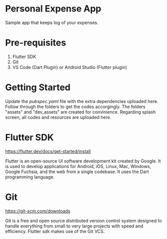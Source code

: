 # Personal Expense App
Sample app that keeps log of your expenses.
# Pre-requisites
1. Flutter SDK
2. Git
3. VS Code (Dart Plugin) or Android Studio (Flutter plugin)
# Getting Started
Update the _pubspec.yaml_ file with the extra dependencies uploaded here. Follow through the folders to get the codes accorgingly. The folders "assets" and "dev_assets" are created for convinience. Regarding splash screen, all codes and resources are uploaded here.
# Flutter SDK
https://flutter.dev/docs/get-started/install

Flutter is an open-source UI software development kit created by Google. It is used to develop applications for Android, iOS, Linux, Mac, Windows, Google Fuchsia, and the web from a single codebase. It uses the Dart programming language.
# Git
https://git-scm.com/downloads

Git is a free and open source distributed version control system designed to handle everything from small to very large projects with speed and efficiency. Flutter sdk makes use of the Git VCS.
